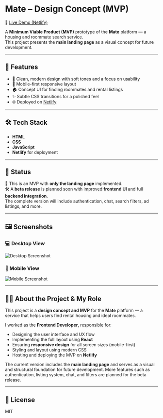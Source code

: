 # Mate – Design Concept (MVP)

🚀 [Live Demo (Netlify)](https://animated-salamander-7746f5.netlify.app/)

A **Minimum Viable Product (MVP)** prototype of the **Mate** platform — a housing and roommate search service.  
This project presents the **main landing page** as a visual concept for future development.

---

## 📌 Features

- 🎨 Clean, modern design with soft tones and a focus on usability
- 📱 Mobile-first responsive layout
- 🏠 Concept UI for finding roommates and rental listings
- ✨ Subtle CSS transitions for a polished feel
- 🌐 Deployed on [Netlify](https://www.netlify.com/)

---

## 🛠️ Tech Stack

- **HTML**
- **CSS**
- **JavaScript**
- **Netlify** for deployment

---

## 🚧 Status

🧪 This is an MVP with **only the landing page** implemented.  
🛠️ A **beta release** is planned soon with improved **frontend UI** and full **backend integration**.  
The complete version will include authentication, chat, search filters, ad listings, and more.

---

## 🖼️ Screenshots

### 💻 Desktop View

![Desktop Screenshot](https://github.com/user-attachments/assets/6717f3f1-8442-4cc8-afc8-0e910a02d558)

### 📱 Mobile View

![Mobile Screenshot](https://github.com/user-attachments/assets/ca405170-6c44-41dd-af99-69900b09a57f)

---

## 👨‍💻 About the Project & My Role

This project is a **design concept and MVP** for the **Mate** platform — a service that helps users find rental housing and ideal roommates.

I worked as the **Frontend Developer**, responsible for:

- Designing the user interface and UX flow
- Implementing the full layout using **React**
- Ensuring **responsive design** for all screen sizes (mobile-first)
- Styling and layout using modern CSS
- Hosting and deploying the MVP on **Netlify**

The current version includes the **main landing page** and serves as a visual and structural foundation for future development. More features such as authentication, listing system, chat, and filters are planned for the beta release.

---

## 📄 License

MIT
